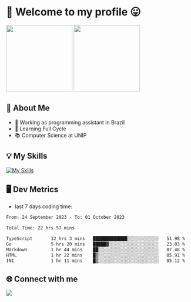 # 🎉 Welcome to my profile 😛

<div>
  <img height="180em" src="https://github-readme-stats.vercel.app/api?username=VinicciusSantos&show_icons=true&icon_color=fff&include_all_commits=true&count_private=true&bg_color=30,000,000&title_color=fff&text_color=fff"/>
  <img height="180em" src="https://github-readme-stats.vercel.app/api/top-langs/?username=VinicciusSantos&langs_count=8&layout=compact&include_all_commits=true&count_private=true&bg_color=30,000,000&title_color=fff&text_color=fff"/>
</div>

## 📖 About Me
- 🔭 Working as programming assistant in Brazil
- 🌱 Learning Full Cycle
- 📚 Computer Science at UNIP

## 💡 My Skills

[![My Skills](https://skills.thijs.gg/icons?i=angular,react,jest,html,css,sass,bootstrap,ts,js,nodejs,express,git,c,py,postgres,mysql,docker)](https://github.com/VinicciusSantos)

## 🖥️ Dev Metrics

- last 7 days coding time:

<!--START_SECTION:waka-->

```txt
From: 24 September 2023 - To: 01 October 2023

Total Time: 22 hrs 57 mins

TypeScript       12 hrs 3 mins   █████████████░░░░░░░░░░░░   51.98 %
Go               5 hrs 20 mins   █████▓░░░░░░░░░░░░░░░░░░░   23.03 %
Markdown         1 hr 44 mins    ██░░░░░░░░░░░░░░░░░░░░░░░   07.48 %
HTML             1 hr 22 mins    █▒░░░░░░░░░░░░░░░░░░░░░░░   05.91 %
INI              1 hr 11 mins    █▒░░░░░░░░░░░░░░░░░░░░░░░   05.12 %
```

<!--END_SECTION:waka-->

## 🌐 Connect with me

<a href="https://www.linkedin.com/in/vinicius-guedes-b817aa223/"><img src="https://img.shields.io/badge/LinkedIn-0077B5?style=for-the-badge&logo=linkedin&logoColor=white"/></a>

